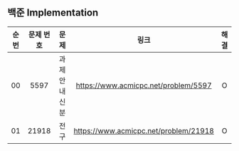 
## 백준 Implementation 
| 순번 | 문제 번호   | 문제                | 링크    | 해결 |
| :--: | :--------: | :---------: | :------------------:  | :---------:
|00|5597|과제 안 내신 분|https://www.acmicpc.net/problem/5597| O |
|01|21918|전구|https://www.acmicpc.net/problem/21918| O |